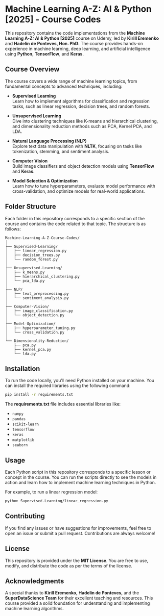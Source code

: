 # Machine Learning A-Z: AI & Python [2025] - Course Codes

This repository contains the code implementations from the **Machine Learning A-Z: AI & Python [2025]** course on Udemy, led by **Kirill Eremenko** and **Hadelin de Ponteves, Hon. PhD**. The course provides hands-on experience in machine learning, deep learning, and artificial intelligence using **Python**, **TensorFlow**, and **Keras**.

## Course Overview

The course covers a wide range of machine learning topics, from fundamental concepts to advanced techniques, including:

- **Supervised Learning**  
  Learn how to implement algorithms for classification and regression tasks, such as linear regression, decision trees, and random forests.

- **Unsupervised Learning**  
  Dive into clustering techniques like K-means and hierarchical clustering, and dimensionality reduction methods such as PCA, Kernel PCA, and LDA.

- **Natural Language Processing (NLP)**  
  Explore text data manipulation with **NLTK**, focusing on tasks like tokenization, stemming, and sentiment analysis.

- **Computer Vision**  
  Build image classifiers and object detection models using **TensorFlow** and **Keras**.

- **Model Selection & Optimization**  
  Learn how to tune hyperparameters, evaluate model performance with cross-validation, and optimize models for real-world applications.

## Folder Structure

Each folder in this repository corresponds to a specific section of the course and contains the code related to that topic. The structure is as follows:

```
Machine-Learning-A-Z-Course-Codes/
│
├── Supervised-Learning/
│   ├── linear_regression.py
│   ├── decision_trees.py
│   └── random_forest.py
│
├── Unsupervised-Learning/
│   ├── k_means.py
│   ├── hierarchical_clustering.py
│   └── pca_lda.py
│
├── NLP/
│   ├── text_preprocessing.py
│   └── sentiment_analysis.py
│
├── Computer-Vision/
│   ├── image_classification.py
│   └── object_detection.py
│
├── Model-Optimization/
│   ├── hyperparameter_tuning.py
│   └── cross_validation.py
│
└── Dimensionality-Reduction/
    ├── pca.py
    ├── kernel_pca.py
    └── lda.py
```

## Installation

To run the code locally, you'll need Python installed on your machine. You can install the required libraries using the following command:

```bash
pip install -r requirements.txt
```

The **requirements.txt** file includes essential libraries like:

- `numpy`
- `pandas`
- `scikit-learn`
- `tensorflow`
- `keras`
- `matplotlib`
- `seaborn`

## Usage

Each Python script in this repository corresponds to a specific lesson or concept in the course. You can run the scripts directly to see the models in action and learn how to implement machine learning techniques in Python.

For example, to run a linear regression model:

```bash
python Supervised-Learning/linear_regression.py
```

## Contributing

If you find any issues or have suggestions for improvements, feel free to open an issue or submit a pull request. Contributions are always welcome!

## License

This repository is provided under the **MIT License**. You are free to use, modify, and distribute the code as per the terms of the license.

## Acknowledgments

A special thanks to **Kirill Eremenko**, **Hadelin de Ponteves**, and the **SuperDataScience Team** for their excellent teaching and resources. This course provided a solid foundation for understanding and implementing machine learning algorithms.
